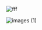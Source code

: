 ![fff](https://user-images.githubusercontent.com/93769409/204646268-21ae96ec-9a1d-40c9-8e29-38abcf68ea1f.jpg)

![images (1)](https://user-images.githubusercontent.com/93769409/204646943-216d7d4d-108d-4460-bc5c-902a9d31799d.png) 

